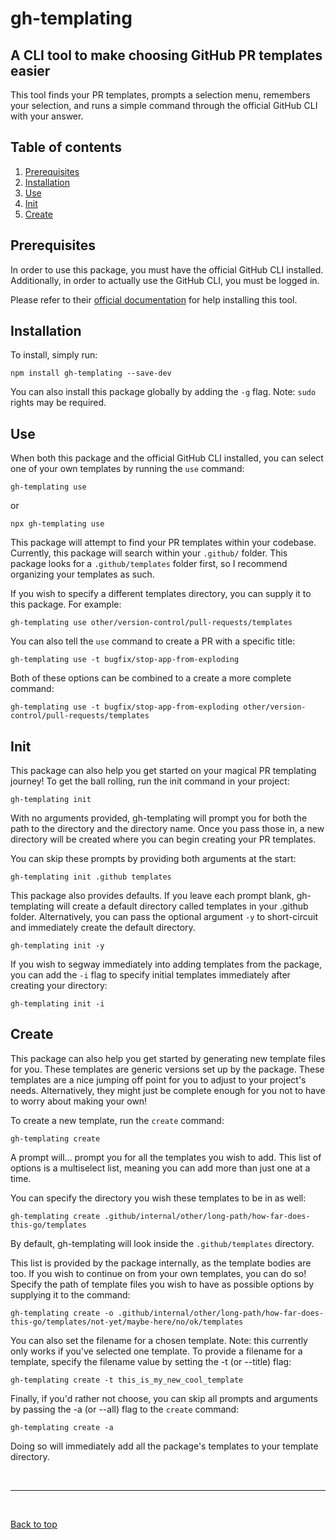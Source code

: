 # gh-templating

## A CLI tool to make choosing GitHub PR templates easier

This tool finds your PR templates, prompts a selection menu, remembers your selection, and runs a simple command through the official GitHub CLI with your answer.

## Table of contents

1. [Prerequisites](#prerequisites)
2. [Installation](#installation)
3. [Use](#use)
4. [Init](#init)
5. [Create](#create)

## Prerequisites

In order to use this package, you must have the official GitHub CLI installed. Additionally, in order to actually use the GitHub CLI, you must be logged in.

Please refer to their [official documentation](https://cli.github.com/) for help installing this tool.

## Installation

To install, simply run:

`npm install gh-templating --save-dev`

You can also install this package globally by adding the `-g` flag. Note: `sudo` rights may be required.

## Use

When both this package and the official GitHub CLI installed, you can select one of your own templates by running the `use` command:

`gh-templating use`

or

`npx gh-templating use`

This package will attempt to find your PR templates within your codebase. Currently, this package will search within your `.github/` folder. This package looks for a `.github/templates` folder first, so I recommend organizing your templates as such.

If you wish to specify a different templates directory, you can supply it to this package. For example:

`gh-templating use other/version-control/pull-requests/templates`

You can also tell the `use` command to create a PR with a specific title:

`gh-templating use -t bugfix/stop-app-from-exploding`

Both of these options can be combined to a create a more complete command:

`gh-templating use -t bugfix/stop-app-from-exploding other/version-control/pull-requests/templates`

## Init

This package can also help you get started on your magical PR templating journey! To get the ball rolling, run the init command in your project:

`gh-templating init`

With no arguments provided, gh-templating will prompt you for both the path to the directory and the directory name. Once you pass those in, a new directory will be created where you can begin creating your PR templates.

You can skip these prompts by providing both arguments at the start:

`gh-templating init .github templates`

This package also provides defaults. If you leave each prompt blank, gh-templating will create a default directory called templates in your .github folder. Alternatively, you can pass the optional argument `-y` to short-circuit and immediately create the default directory.

`gh-templating init -y`

If you wish to segway immediately into adding templates from the package, you can add the `-i` flag to specify initial templates immediately after creating your directory:

`gh-templating init -i`

## Create

This package can also help you get started by generating new template files for you. These templates are generic versions set up by the package. These templates are a nice jumping off point for you to adjust to your project's needs. Alternatively, they might just be complete enough for you not to have to worry about making your own!

To create a new template, run the `create` command:

`gh-templating create`

A prompt will... prompt you for all the templates you wish to add. This list of options is a multiselect list, meaning you can add more than just one at a time.

You can specify the directory you wish these templates to be in as well:

`gh-templating create .github/internal/other/long-path/how-far-does-this-go/templates`

By default, gh-templating will look inside the `.github/templates` directory.

This list is provided by the package internally, as the template bodies are too. If you wish to continue on from your own templates, you can do so! Specify the path of template files you wish to have as possible options by supplying it to the command:

`gh-templating create -o .github/internal/other/long-path/how-far-does-this-go/templates/not-yet/maybe-here/no/ok/templates`

You can also set the filename for a chosen template. Note: this currently only works if you've selected one template. To provide a filename for a template, specify the filename value by setting the -t (or --title) flag:

`gh-templating create -t this_is_my_new_cool_template`

Finally, if you'd rather not choose, you can skip all prompts and arguments by passing the -a (or --all) flag to the `create` command:

`gh-templating create -a`

Doing so will immediately add all the package's templates to your template directory.

<br>
<hr>
<br>

[Back to top](#gh-templating)
